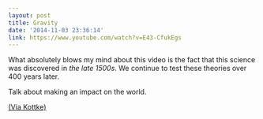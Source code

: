 ```yaml
---
layout: post
title: Gravity
date: '2014-11-03 23:36:14'
link: https://www.youtube.com/watch?v=E43-CfukEgs
---
```


What absolutely blows my mind about this video is the fact that this science was discovered in *the late 1500s*. We continue to test these theories over 400 years later. 

Talk about making an impact on the world.

[(Via Kottke)](http://kottke.org/14/11/galileo-still-right-about-gravity)